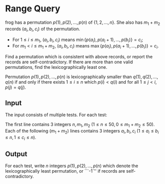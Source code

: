 # Range Query

frog has a permutation $p(1), p(2), \dots, p(n)$ of $\{1, 2, \dots, n\}$.
She also has $m_1 + m_2$ records $(a_i, b_i, c_i)$ of the permutation.

- For $1 \leq i \leq m_1$, $(a_i, b_i, c_i)$ means $\min\{p(a_i), p(a_i + 1), \dots, p(b_i)\} = c_i$;
- For $m_1 < i \leq m_1 + m_2$, $(a_i, b_i, c_i)$ means $\max\{p(a_i), p(a_i + 1), \dots, p(b_i)\} = c_i$.

Find a permutation which is consistent with above records,
or report the records are self-contradictory.
If there are more than one valid permutations, find the lexicographically least one.

Permutation $p(1), p(2), \dots, p(n)$ is lexicographically smaller than $q(1), q(2), \dots, q(n)$ if and only if
there exists $1 \leq i \leq n$ which $p(i) < q(i)$ and
for all $1 \leq j < i$, $p(j) = q(j)$.

## Input

The input consists of multiple tests. For each test:

The first line contains $3$ integers $n, m_1, m_2$
($1 \leq n \leq 50, 0 \leq m_1 + m_2 \leq 50$).
Each of the following $(m_1 + m_2)$ lines contains $3$ integers $a_i, b_i, c_i$
($1 \leq a_i \leq b_i \leq n, 1 \leq c_i \leq n$).

## Output

For each test, write $n$ integers $p(1), p(2), \dots, p(n)$ which denote the lexicographically least permutation,
or ```-1`'' if records are self-contradictory.

<!--SAMPLES-->
